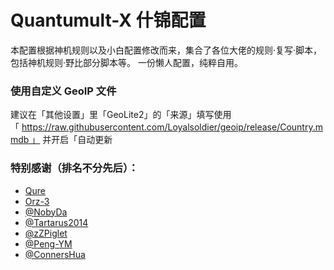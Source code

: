 # Quantumult-X 什锦配置

本配置根据神机规则以及小白配置修改而来，集合了各位大佬的规则·复写·脚本，包括神机规则·野比部分脚本等。
一份懒人配置，纯粹自用。



### 使用自定义 GeoIP 文件
建议在「其他设置」里「GeoLite2」的「来源」填写使用「 https://raw.githubusercontent.com/Loyalsoldier/geoip/release/Country.mmdb 」 并开启「自动更新





### 特别感谢（排名不分先后）：
* [Qure](https://github.com/Koolson/Qure)
* [Orz-3](https://github.com/Orz-3/mini)
* [@NobyDa](https://github.com/NobyDa)
* [@Tartarus2014](https://github.com/Tartarus2014)
* [@zZPiglet](https://github.com/zZPiglet/Task.git)
* [@Peng-YM](https://github.com/Peng-YM/QuanX)
* [@ConnersHua](https://github.com/ConnersHua)
